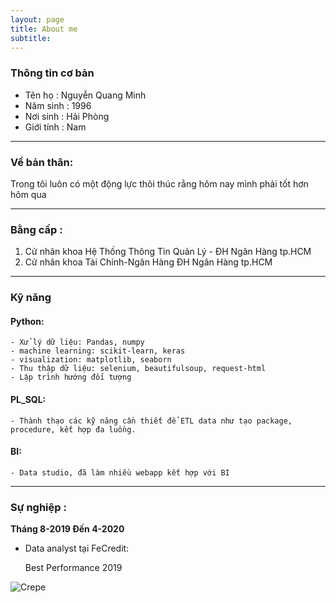 ```yaml
---
layout: page
title: About me
subtitle: 
---
```


### Thông tin cơ bản

- Tên họ : Nguyễn Quang Minh
- Năm sinh : 1996  
- Nơi sinh : Hải Phòng
- Giới tính : Nam

-----------------
### Về bản thân:

Trong tôi luôn có một động lực thôi thúc rằng hôm nay mình phải tốt hơn hôm qua

-----------------
### Bằng cấp : 

1. Cử nhân khoa Hệ Thống Thông Tin Quản Lý - ĐH Ngân Hàng tp.HCM
2. Cử nhân khoa Tài Chính-Ngân Hàng ĐH Ngân Hàng tp.HCM

-----------------
### Kỹ năng
#### Python: 
    - Xử lý dữ liệu: Pandas, numpy
    - machine learning: scikit-learn, keras
    - visualization: matplotlib, seaborn
    - Thu thập dữ liệu: selenium, beautifulsoup, request-html
    - Lập trình hướng đối tượng
    
#### PL_SQL:
    - Thành thạo các kỹ năng cần thiết để ETL data như tạo package, procedure, kết hợp đa luồng.
    
#### BI: 
    - Data studio, đã làm nhiều webapp kết hợp với BI
    
-----------------
### Sự nghiệp :

**Tháng 8-2019 Đến 4-2020**

- Data analyst tại FeCredit: 

    Best Performance 2019

    
![Crepe](https://raw.githubusercontent.com/minmax49/minmax49.github.io/master/img/bang.jpg)

